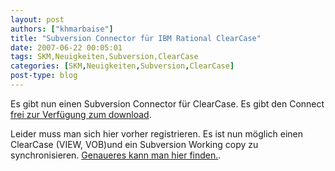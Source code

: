 ```yaml
---
layout: post
authors: ["khmarbaise"]
title: "Subversion Connector für IBM Rational ClearCase"
date: 2007-06-22 00:05:01
tags: SKM,Neuigkeiten,Subversion,ClearCase
categories: [SKM,Neuigkeiten,Subversion,ClearCase]
post-type: blog
---
```

Es gibt nun einen Subversion Connector für ClearCase. Es gibt den Connect <a href="http://downloads.open.collab.net/cip.html">frei zur Verfügung 
zum download</a>. 

Leider muss man sich hier vorher registrieren. Es ist nun möglich einen ClearCase (VIEW, VOB)und ein Subversion Working copy zu synchronisieren. 
<a href="http://blogs.open.collab.net/svn/2007/06/subversion-conn.html">Genaueres kann man hier finden.</a>.
